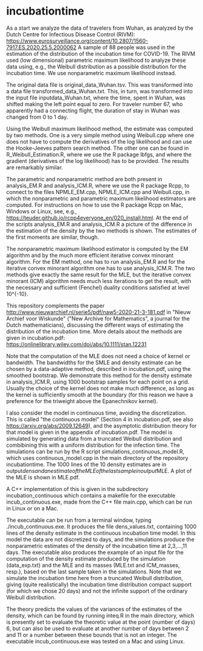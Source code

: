 # incubationtime

As a start we analyze the data of travelers from Wuhan, as analyzed by the Dutch Centre for Infectious Disease Control (RIVM): https://www.eurosurveillance.org/content/10.2807/1560-7917.ES.2020.25.5.2000062 A sample of 88 people was used in the estimation of the distribution of the incubation time for COVID-19. The RIVM used (low dimensional) parametric maximum likelihood to analyze these data using, e.g., the Weibull distribution as a possible distribution for the incubation time. We use nonparametric maximum likelihood instead.

The original data file is original_data_Wuhan.tsv. This was transformed into a data file transformed_data_Wuhan.txt. This, in turn, was transformed into the input file inputdata_Wuhan.txt, where the time, spent in Wuhan, was shifted making the left point equal to zero. For traveler number 67, who apparently had a connecting flight, the duration of stay in Wuhan was changed from 0 to 1 day.

Using the Weibull maximum likelihood method, the estimate was computed by two methods. One is a very simple method using Weibull.cpp where one does not have to compute the derivatives of the log likelihood and can use the Hooke-Jeeves pattern search method. The other one can be found in R_Weibull_Estimation.R, where we use the R package lbfgs, and where the gradient (derivatives of the log likelihood) has to be provided. The results are remarkably similar.

The parametric and nonparametric method are both present in analysis_EM.R and analysis_ICM.R, where we use the R package Rcpp, to connect to the files NPMLE_EM.cpp, NPMLE_ICM.cpp and Weibull.cpp, in which the nonparametric and parametric maximum likelihood estimators are computed. For instructions on how to use the R package Rcpp on Mac, Windows or Linux, see, e.g., https://teuder.github.io/rcpp4everyone_en/020_install.html. At the end of the scripts analysis_EM.R and analysis_ICM.R a picture of the difference in the estimation of the density by the two methods is shown. The estimates of the first moments are similar, though.

The nonparametric maximum likelihood estimator is computed by the EM algorithm and by the much more efficient iterative convex minorant algorithm. For the EM method, one has to run analysis_EM.R and for the iterative convex minorant algorithm one has to use analysis_ICM.R. The two methods give exactly the same result for the MLE, but the iterative convex minorant (ICM) algorithm needs much less iterations to get the result, with the necessary and sufficient (Fenchel) duality conditions satisfied at level 10^{-10}.

This repository complements the paper http://www.nieuwarchief.nl/serie5/pdf/naw5-2020-21-3-181.pdf in "Nieuw Archief voor Wiskunde" ("New Archive for Mathematics", a journal for the Dutch mathematicians), discussing the different ways of estimating the distribution of the incubation time. More details about the methods are given in incubation.pdf: https://onlinelibrary.wiley.com/doi/abs/10.1111/stan.12231

Note that the computation of the MLE does not need a choice of kernel or bandwidth. The bandwidths for the SMLE and density estimate can be chosen by a data-adaptive method, described in incubation.pdf, using the smoothed bootstrap. We demonstrate this method for the density estimate in analysis_ICM.R, using 1000 bootstrap samples for each point on a grid. Usually the choice of the kernel does not make much difference, as long as the kernel is sufficiently smooth at the boundary (for this reason we have a preference for the triweight above the Epanechnikov kernel).

I also consider the model in continuous time, avoiding the discretization. This is called "the continuous model" (Section 4 in incubation.pdf, see also https://arxiv.org/abs/2009.12649), and the asymptotic distribution theory for that model is given in the appendix of incubation.pdf. The model is simulated by generating data from a truncated Weibull distribution and combibining this with a uniform distribution for the infection time. The simulations can  be run by the R script simulations_continuous_model.R, which uses continuous_model.cpp in the main directory of the repository incubationtime. The 1000 lines of the 10 density estimates are in output$dens and an estimate of the MLE of the last sample in output$MLE. A plot of the MLE is shown in MLE.pdf.

A C++ implementation of this is given in the subdirectory incubation_continuous which contains a makefile for the executable incub_continuous.exe, made from the C++ file main.cpp, which can be run in Linux or on a Mac.

The executable can be run from a terminal window, typing ./incub_continuous.exe. It produces the file dens_values.txt, containing 1000 lines of the density estimate in the continuous incubation time model. In this model the data are not discretized to days, and the simulations produce the nonparametric estimates of the density of the incubation time at 2,3,...,11 days. The executable also produces the example of an input file for the computation of the density estimate produced by the simulation (data_exp.txt) and the MLE and its masses (MLE.txt and ICM_masses, resp.), based on the last sample taken in the simulations. Note that we simulate the incubation time here from a truncated Weibull distribution, giving (quite realistically) the incubation time distribution compact support (for which we chose 20 days) and not the infinite support of the ordinary Weibull distribution.

The theory predicts the values of the variances of the estimates of the density, which can be found by running inteq.R in the main directory, which is presently set to evaluate the theoretic value at the point (number of days) 6, but can also be used to evaluate at another number of days between 2 and 11 or a number between these bounds that is not an integer. The executable incub_continuous.exe was tested on a Mac and using Linux.


